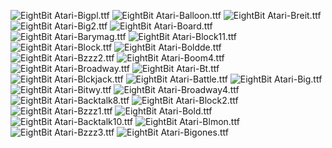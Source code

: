 ![EightBit Atari-Bigpl.ttf](https://github.com/ChoccyHobNob/EightBit-Atari-Fonts/blob/master/B/EightBit%20Atari-Bigpl-sample.png "EightBit Atari-Bigpl.ttf") ![EightBit Atari-Balloon.ttf](https://github.com/ChoccyHobNob/EightBit-Atari-Fonts/blob/master/B/EightBit%20Atari-Balloon-sample.png "EightBit Atari-Balloon.ttf") ![EightBit Atari-Breit.ttf](https://github.com/ChoccyHobNob/EightBit-Atari-Fonts/blob/master/B/EightBit%20Atari-Breit-sample.png "EightBit Atari-Breit.ttf") ![EightBit Atari-Big2.ttf](https://github.com/ChoccyHobNob/EightBit-Atari-Fonts/blob/master/B/EightBit%20Atari-Big2-sample.png "EightBit Atari-Big2.ttf") ![EightBit Atari-Board.ttf](https://github.com/ChoccyHobNob/EightBit-Atari-Fonts/blob/master/B/EightBit%20Atari-Board-sample.png "EightBit Atari-Board.ttf") ![EightBit Atari-Barymag.ttf](https://github.com/ChoccyHobNob/EightBit-Atari-Fonts/blob/master/B/EightBit%20Atari-Barymag-sample.png "EightBit Atari-Barymag.ttf") ![EightBit Atari-Block11.ttf](https://github.com/ChoccyHobNob/EightBit-Atari-Fonts/blob/master/B/EightBit%20Atari-Block11-sample.png "EightBit Atari-Block11.ttf") ![EightBit Atari-Block.ttf](https://github.com/ChoccyHobNob/EightBit-Atari-Fonts/blob/master/B/EightBit%20Atari-Block-sample.png "EightBit Atari-Block.ttf") ![EightBit Atari-Boldde.ttf](https://github.com/ChoccyHobNob/EightBit-Atari-Fonts/blob/master/B/EightBit%20Atari-Boldde-sample.png "EightBit Atari-Boldde.ttf") ![EightBit Atari-Bzzz2.ttf](https://github.com/ChoccyHobNob/EightBit-Atari-Fonts/blob/master/B/EightBit%20Atari-Bzzz2-sample.png "EightBit Atari-Bzzz2.ttf") ![EightBit Atari-Boom4.ttf](https://github.com/ChoccyHobNob/EightBit-Atari-Fonts/blob/master/B/EightBit%20Atari-Boom4-sample.png "EightBit Atari-Boom4.ttf") ![EightBit Atari-Broadway.ttf](https://github.com/ChoccyHobNob/EightBit-Atari-Fonts/blob/master/B/EightBit%20Atari-Broadway-sample.png "EightBit Atari-Broadway.ttf") ![EightBit Atari-Bt.ttf](https://github.com/ChoccyHobNob/EightBit-Atari-Fonts/blob/master/B/EightBit%20Atari-Bt-sample.png "EightBit Atari-Bt.ttf") ![EightBit Atari-Blckjack.ttf](https://github.com/ChoccyHobNob/EightBit-Atari-Fonts/blob/master/B/EightBit%20Atari-Blckjack-sample.png "EightBit Atari-Blckjack.ttf") ![EightBit Atari-Battle.ttf](https://github.com/ChoccyHobNob/EightBit-Atari-Fonts/blob/master/B/EightBit%20Atari-Battle-sample.png "EightBit Atari-Battle.ttf") ![EightBit Atari-Big.ttf](https://github.com/ChoccyHobNob/EightBit-Atari-Fonts/blob/master/B/EightBit%20Atari-Big-sample.png "EightBit Atari-Big.ttf") ![EightBit Atari-Bitwy.ttf](https://github.com/ChoccyHobNob/EightBit-Atari-Fonts/blob/master/B/EightBit%20Atari-Bitwy-sample.png "EightBit Atari-Bitwy.ttf") ![EightBit Atari-Broadway4.ttf](https://github.com/ChoccyHobNob/EightBit-Atari-Fonts/blob/master/B/EightBit%20Atari-Broadway4-sample.png "EightBit Atari-Broadway4.ttf") ![EightBit Atari-Backtalk8.ttf](https://github.com/ChoccyHobNob/EightBit-Atari-Fonts/blob/master/B/EightBit%20Atari-Backtalk8-sample.png "EightBit Atari-Backtalk8.ttf") ![EightBit Atari-Block2.ttf](https://github.com/ChoccyHobNob/EightBit-Atari-Fonts/blob/master/B/EightBit%20Atari-Block2-sample.png "EightBit Atari-Block2.ttf") ![EightBit Atari-Bzzz1.ttf](https://github.com/ChoccyHobNob/EightBit-Atari-Fonts/blob/master/B/EightBit%20Atari-Bzzz1-sample.png "EightBit Atari-Bzzz1.ttf") ![EightBit Atari-Bold.ttf](https://github.com/ChoccyHobNob/EightBit-Atari-Fonts/blob/master/B/EightBit%20Atari-Bold-sample.png "EightBit Atari-Bold.ttf") ![EightBit Atari-Backtalk10.ttf](https://github.com/ChoccyHobNob/EightBit-Atari-Fonts/blob/master/B/EightBit%20Atari-Backtalk10-sample.png "EightBit Atari-Backtalk10.ttf") ![EightBit Atari-Blmon.ttf](https://github.com/ChoccyHobNob/EightBit-Atari-Fonts/blob/master/B/EightBit%20Atari-Blmon-sample.png "EightBit Atari-Blmon.ttf") ![EightBit Atari-Bzzz3.ttf](https://github.com/ChoccyHobNob/EightBit-Atari-Fonts/blob/master/B/EightBit%20Atari-Bzzz3-sample.png "EightBit Atari-Bzzz3.ttf") ![EightBit Atari-Bigones.ttf](https://github.com/ChoccyHobNob/EightBit-Atari-Fonts/blob/master/B/EightBit%20Atari-Bigones-sample.png "EightBit Atari-Bigones.ttf") 